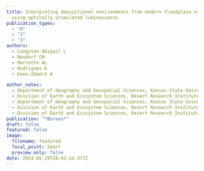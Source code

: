 ```yaml
---
title: Interpreting depositional environments from modern floodplain sediments
  using optically stimulated luminescence
publication_types:
  - "0"
  - "2"
  - "3"
authors:
  - Langston Abigail L
  - Neudorf CM
  - Marcotte AL
  - Rodrigues K
  - Keen-Zebert A

author_notes:
  - Department of Geography and Geospatial Sciences, Kansas State University
  - Division of Earth and Ecosystem Sciences, Desert Research Institute
  - Department of Geography and Geospatial Sciences, Kansas State University
  - Division of Earth and Ecosystem Sciences, Desert Research Institute
  - Division of Earth and Ecosystem Sciences, Desert Research Institute
publication: "*Boreas*"
draft: false
featured: false
image:
  filename: featured
  focal_point: Smart
  preview_only: false
date: 2024-05-29T18:42:14.377Z
---
```

